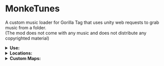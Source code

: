 # MonkeTunes
A custom music loader for Gorilla Tag that uses unity web requests to grab music from a folder. </br>
(The mod does not come with any music and does not distribute any copyrighted material)

<details>
<summary> <b> Use: </b> </summary>
To use this mod, simply add .OGG files to the music folder in the MonkeTunes plugin folder. Then, use either the in world computer that goes to your current map or use Computer Interface to control the mod. 

I should add that pressing option 1 on the music list will toggle playing and the arrows on the music computer are to switch the play mode.
</details>

<details>
<summary> <b> Locations: </b> </summary>

**Forest:** </br>
![Location_Forest](https://user-images.githubusercontent.com/40333513/175998997-31ed5de9-ff62-47ef-8079-fd9e1275020f.jpg)

**Cave:** </br>
![Location_Cave](https://user-images.githubusercontent.com/40333513/175999164-36d4ad9b-224e-4dcd-95ba-addc68f12a64.jpg)

**Canyon:** </br>
![Location_Canyon](https://user-images.githubusercontent.com/40333513/175999261-15bfc414-08c5-4f62-835c-1da2cb7412d0.jpg)

**City:** </br>
![Location_City](https://user-images.githubusercontent.com/40333513/175999269-1fc71442-2ed9-495f-b57b-e4501485bf9b.jpg)

**Mountain:** </br>
![Location_Mountain](https://user-images.githubusercontent.com/40333513/175999287-7ecdffcc-8e2b-4c5d-9eb2-71e96c4ef62c.jpg)

</details>

<details>
<summary> <b> Custom Maps: </b> </summary>
To make your map support the music computer - add a GameObject to the scene with the name "MT_CustomMapLocation" - for best results use the <a href="https://github.com/Frogrilla/MonkeTunes/blob/main/MT_Computer.obj">model provided</a> in this repo with a scale of (.5f, .5f, .5f). You should also know that the computer is parented to the location in your map so if you want it to be animated go for it.
</details>
